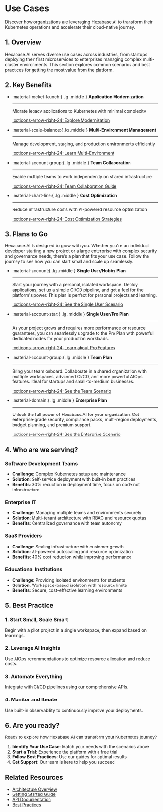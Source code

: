# Use Cases

Discover how organizations are leveraging Hexabase.AI to transform their Kubernetes operations and accelerate their cloud-native journey.

## 1. Overview

Hexabase.AI serves diverse use cases across industries, from startups deploying their first microservices to enterprises managing complex multi-cluster environments. This section explores common scenarios and best practices for getting the most value from the platform.

## 2. Key Benefits

<div class="grid cards" markdown>

- :material-rocket-launch:{ .lg .middle } **Application Modernization**

  ***

  Migrate legacy applications to Kubernetes with minimal complexity

  [:octicons-arrow-right-24: Explore Modernization](on-premise-deployment.md)

- :material-scale-balance:{ .lg .middle } **Multi-Environment Management**

  ***

  Manage development, staging, and production environments efficiently

  [:octicons-arrow-right-24: Learn Multi-Environment](enterprise-plan.md)

- :material-account-group:{ .lg .middle } **Team Collaboration**

  ***

  Enable multiple teams to work independently on shared infrastructure

  [:octicons-arrow-right-24: Team Collaboration Guide](../aiops/ai-devops-use-cases.md)

- :material-chart-line:{ .lg .middle } **Cost Optimization**

  ***

  Reduce infrastructure costs with AI-powered resource optimization

  [:octicons-arrow-right-24: Cost Optimization Strategies](../aiops/index.md)

</div>

## 3. Plans to Go

Hexabase.AI is designed to grow with you. Whether you're an individual developer starting a new project or a large enterprise with complex security and governance needs, there's a plan that fits your use case. Follow the journey to see how you can start small and scale up seamlessly.

<div class="grid cards" markdown>

- :material-account:{ .lg .middle } **Single User/Hobby Plan**

  ***

  Start your journey with a personal, isolated workspace. Deploy applications, set up a simple CI/CD pipeline, and get a feel for the platform's power. This plan is perfect for personal projects and learning.

  [:octicons-arrow-right-24: See the Single User Scenario](single-user-plan.md)

- :material-account-star:{ .lg .middle } **Single User/Pro Plan**

  ***

  As your project grows and requires more performance or resource guarantees, you can seamlessly upgrade to the Pro Plan with powerful dedicated nodes for your production workloads.

  [:octicons-arrow-right-24: Learn about Pro Features](single-user-plan.md#pro-plan-features)

- :material-account-group:{ .lg .middle } **Team Plan**

  ***

  Bring your team onboard. Collaborate in a shared organization with multiple workspaces, advanced CI/CD, and more powerful AIOps features. Ideal for startups and small-to-medium businesses.

  [:octicons-arrow-right-24: See the Team Scenario](team-plan.md)

- :material-domain:{ .lg .middle } **Enterprise Plan**

  ***

  Unlock the full power of Hexabase.AI for your organization. Get enterprise-grade security, compliance packs, multi-region deployments, budget planning, and premium support.

  [:octicons-arrow-right-24: See the Enterprise Scenario](enterprise-plan.md)

</div>

## 4. Who are we serving?

### Software Development Teams

- **Challenge**: Complex Kubernetes setup and maintenance
- **Solution**: Self-service deployment with built-in best practices
- **Benefits**: 80% reduction in deployment time, focus on code not infrastructure

### Enterprise IT

- **Challenge**: Managing multiple teams and environments securely
- **Solution**: Multi-tenant architecture with RBAC and resource quotas
- **Benefits**: Centralized governance with team autonomy

### SaaS Providers

- **Challenge**: Scaling infrastructure with customer growth
- **Solution**: AI-powered autoscaling and resource optimization
- **Benefits**: 40% cost reduction while improving performance

### Educational Institutions

- **Challenge**: Providing isolated environments for students
- **Solution**: Workspace-based isolation with resource limits
- **Benefits**: Secure, cost-effective learning environments

## 5. Best Practice

### 1. Start Small, Scale Smart

Begin with a pilot project in a single workspace, then expand based on learnings.

### 2. Leverage AI Insights

Use AIOps recommendations to optimize resource allocation and reduce costs.

### 3. Automate Everything

Integrate with CI/CD pipelines using our comprehensive APIs.

### 4. Monitor and Iterate

Use built-in observability to continuously improve your deployments.

## 6. Are you ready?

Ready to explore how Hexabase.AI can transform your Kubernetes journey?

1. **Identify Your Use Case**: Match your needs with the scenarios above
2. **Start a Trial**: Experience the platform with a free trial
3. **Follow Best Practices**: Use our guides for optimal results
4. **Get Support**: Our team is here to help you succeed

## Related Resources

- [Architecture Overview](../architecture/index.md)
- [Getting Started Guide](../concept/overview.md)
- [API Documentation](https://api.hexabase.ai/docs)
- [Best Practices](../security/index.md)
